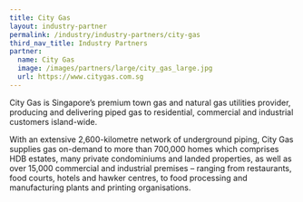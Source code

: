 ```yaml
---
title: City Gas
layout: industry-partner
permalink: /industry/industry-partners/city-gas
third_nav_title: Industry Partners
partner:
  name: City Gas
  image: /images/partners/large/city_gas_large.jpg
  url: https://www.citygas.com.sg
---
```

City Gas is Singapore’s premium town gas and natural gas utilities provider, producing and delivering piped gas to residential, commercial and industrial customers island-wide.

With an extensive 2,600-kilometre network of underground piping, City Gas supplies gas on-demand to more than 700,000 homes which comprises HDB estates, many private condominiums and landed properties, as well as over 15,000 commercial and industrial premises – ranging from restaurants, food courts, hotels and hawker centres, to food processing and manufacturing plants and printing organisations.
